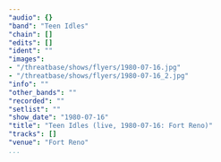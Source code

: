 ```yaml
---
"audio": {}
"band": "Teen Idles"
"chain": []
"edits": []
"ident": ""
"images":
- "/threatbase/shows/flyers/1980-07-16.jpg"
- "/threatbase/shows/flyers/1980-07-16_2.jpg"
"info": ""
"other_bands": ""
"recorded": ""
"setlist": ""
"show_date": "1980-07-16"
"title": "Teen Idles (live, 1980-07-16: Fort Reno)"
"tracks": []
"venue": "Fort Reno"
...
```

